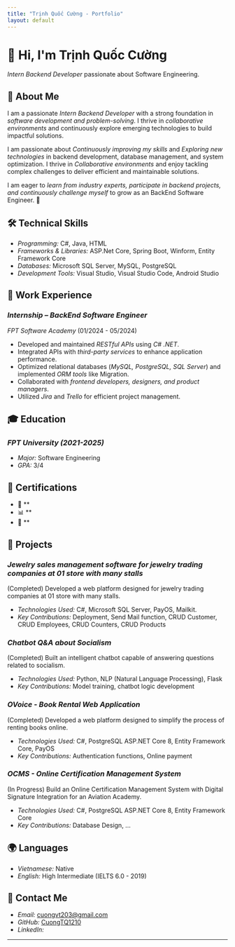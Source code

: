 ```yaml
---
title: "Trịnh Quốc Cường - Portfolio"
layout: default
---
```


# 👋 Hi, I'm Trịnh Quốc Cường  
*Intern Backend Developer* passionate about Software Engineering.

## 📌 About Me
I am a passionate *Intern Backend Developer* with a strong foundation in *software development and problem-solving*. I thrive in *collaborative environments* and continuously explore emerging technologies to build impactful solutions.

I am passionate about *Continuously improving my skills* and *Exploring new technologies* in backend development, database management, and system optimization. I thrive in *Collaborative environments* and enjoy tackling complex challenges to deliver efficient and maintainable solutions.

I am eager to *learn from industry experts, participate in backend projects, and continuously challenge myself* to grow as an BackEnd Software Engineer. 🚀

## 🛠 Technical Skills
- *Programming:* C#, Java, HTML
- *Frameworks & Libraries:* ASP.Net Core,  Spring Boot, Winform, Entity Framework Core
- *Databases:* Microsoft SQL Server, MySQL, PostgreSQL  
- *Development Tools:* Visual Studio, Visual Studio Code, Android Studio

## 💼 Work Experience
### *Internship – BackEnd Software Engineer*  
*FPT Software Academy* (01/2024 - 05/2024)  
- Developed and maintained *RESTful APIs* using *C# .NET*.  
- Integrated APIs with *third-party services* to enhance application performance.  
- Optimized relational databases (*MySQL, PostgreSQL, SQL Server*) and implemented *ORM tools* like Migration.  
- Collaborated with *frontend developers, designers, and product managers*.  
- Utilized *Jira* and *Trello* for efficient project management.  

## 🎓 Education
### *FPT University (2021-2025)*  
- *Major:* Software Engineering 
- *GPA:* 3/4  

## 📜 Certifications
- 🏅 **  
- 📊 **  
- 💼 **  

## 🚀 Projects
### *Jewelry sales management software for jewelry trading companies at 01 store with many stalls*
(Completed)
Developed a web platform designed for jewelry trading companies at 01 store with many stalls.  
- *Technologies Used:* C#, Microsoft SQL Server, PayOS, Mailkit.
- *Key Contributions:*  Deployment, Send Mail function, CRUD Customer, CRUD Employees, CRUD Counters, CRUD Products

### *Chatbot Q&A about Socialism*
(Completed)
Built an intelligent chatbot capable of answering questions related to socialism.  
- *Technologies Used:* Python, NLP (Natural Language Processing), Flask  
- *Key Contributions:* Model training, chatbot logic development  

### *OVoice - Book Rental Web Application*
(Completed)
Developed a web platform designed to simplify the process of renting books online.  
- *Technologies Used:* C#, PostgreSQL ASP.NET Core 8, Entity Framework Core, PayOS 
- *Key Contributions:* Authentication functions, Online payment

### *OCMS - Online Certification Management System*
(In Progress)
Build an Online Certification Management System with Digital Signature Integration for an Aviation Academy.
- *Technologies Used:* C#, PostgreSQL ASP.NET Core 8, Entity Framework Core
- *Key Contributions:* Database Design, ...

## 🌍 Languages
- *Vietnamese:* Native  
- *English:* High Intermediate (IELTS 6.0 - 2019)  

## 📩 Contact Me
- *Email:* [cuongvt203@gmail.com](mailto:cuongvt203@gmail.com)  
- *GitHub:* [CuongTQ1210](https://github.com/CuongTQ1210)  
- *LinkedIn:* []()  

---
